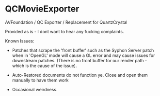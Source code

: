 # QCMovieExporter
AVFoundation  / QC Exporter / Replacement for QuartzCrystal

Provided as is - I dont want to hear any fucking complaints. 

Known Issues:

* Patches that scrape the 'front buffer' such as the Syphon Server patch when in 'OpenGL' mode will cause a GL error and may cause issues for downstream patches. (There is no front buffer for our render path - which is the cause of the issue).

* Auto-Restored documents do not function ye. Close and open them manually to have them work 

* Occasional weirdness.
